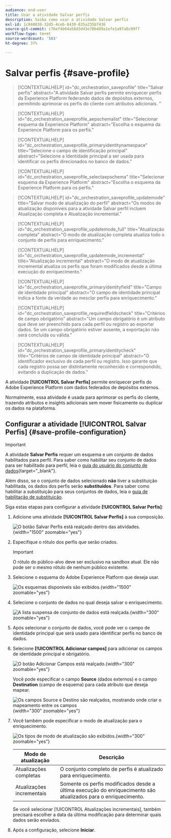 ```yaml
---
audience: end-user
title: Usar a atividade Salvar perfis
description: Saiba como usar a atividade Salvar perfis
exl-id: 1c840838-32d5-4ceb-8430-835a235b7436
source-git-commit: c76ef4b64a58d3d43e78b489a1efe1a97a8c09f7
workflow-type: tm+mt
source-wordcount: '563'
ht-degree: 37%

---
```


# Salvar perfis {#save-profile}

>[!CONTEXTUALHELP]
>id="dc_orchestration_saveprofile"
>title="Salvar perfis"
>abstract="A atividade Salvar perfis permite enriquecer perfis da Experience Platform federando dados de depósitos externos, permitindo aprimorar os perfis do cliente com atributos adicionais. "

>[!CONTEXTUALHELP]
>id="dc_orchestration_saveprofile_aepschemalist"
>title="Selecionar esquema da Experience Platform"
>abstract="Escolha o esquema da Experience Platform para os perfis."

>[!CONTEXTUALHELP]
>id="dc_orchestration_saveprofile_primaryidentitynamespace"
>title="Selecione o campo de identificação principal"
>abstract="Selecione a Identidade principal a ser usada para identificar os perfis direcionados no banco de dados."

>[!CONTEXTUALHELP]
>id="dc_orchestration_saveprofile_selectaepschema"
>title="Selecionar esquema da Experience Platform"
>abstract="Escolha o esquema da Experience Platform para os perfis."

>[!CONTEXTUALHELP]
>id="dc_orchestration_saveprofile_updatemode"
>title="Salvar modo de atualização do perfil"
>abstract="Os modos de atualização disponíveis para a atividade Salvar perfil incluem Atualização completa e Atualização incremental."

>[!CONTEXTUALHELP]
>id="dc_orchestration_saveprofile_updatemode_full"
>title="Atualização completa"
>abstract="O modo de atualização completa atualiza todo o conjunto de perfis para enriquecimento."

>[!CONTEXTUALHELP]
>id="dc_orchestration_saveprofile_updatemode_incremental"
>title="Atualização incremental"
>abstract="O modo de atualização incremental atualiza os perfis que foram modificados desde a última execução do enriquecimento."

>[!CONTEXTUALHELP]
>id="dc_orchestration_saveprofile_primaryidentityfield"
>title="Campo de identidade principal"
>abstract="O campo de identidade principal indica a fonte da verdade ao mesclar perfis para enriquecimento."

>[!CONTEXTUALHELP]
>id="dc_orchestration_saveprofile_requiredfieldscheck"
>title="Critérios de campo obrigatório"
>abstract="Um campo obrigatório é um atributo que deve ser preenchido para cada perfil ou registro ao exportar dados. Se um campo obrigatório estiver ausente, a exportação não será concluída ou válida."

>[!CONTEXTUALHELP]
>id="dc_orchestration_saveprofile_primaryidentitycheck"
>title="Critérios de campo de identidade principal"
>abstract="O identificador exclusivo de cada perfil ou registro. Isso garante que cada registro possa ser distintamente reconhecido e correspondido, evitando a duplicação de dados."

A atividade **[!UICONTROL Salvar Perfis]** permite enriquecer perfis do Adobe Experience Platform com dados federados de depósitos externos.

Normalmente, essa atividade é usada para aprimorar os perfis do cliente, trazendo atributos e insights adicionais sem mover fisicamente ou duplicar os dados na plataforma.

## Configurar a atividade [!UICONTROL Salvar Perfis] {#save-profile-configuration}

>[!IMPORTANT]
>
>A atividade **Salvar Perfis** requer um esquema e um conjunto de dados habilitados para perfil. Para saber como habilitar seu conjunto de dados para ser habilitado para perfil, leia o [guia do usuário do conjunto de dados](https://experienceleague.adobe.com/pt-br/docs/experience-platform/catalog/datasets/user-guide#enable-profile){target="_blank"}.
>
>Além disso, se o conjunto de dados selecionado **não** tiver a substituição habilitada, os dados dos perfis serão **substituídos**. Para saber como habilitar a substituição para seus conjuntos de dados, leia o [guia de habilitação de substituição](https://experienceleague.adobe.com/pt-br/docs/experience-platform/catalog/datasets/enable-upsert).

Siga estas etapas para configurar a atividade **[!UICONTROL Salvar Perfis]**:

1. Adicione uma atividade **[!UICONTROL Salvar Perfis]** à sua composição.

   ![O botão Salvar Perfis está realçado dentro das atividades.](../assets/save-profiles/save-profiles.png){width="1500" zoomable="yes"}

1. Especifique o rótulo dos perfis que serão criados.

   >[!IMPORTANT]
   >
   >O rótulo do público-alvo deve ser exclusivo na sandbox atual. Ele não pode ser o mesmo rótulo de nenhum público existente.

1. Selecione o esquema do Adobe Experience Platform que deseja usar.

   ![Os esquemas disponíveis são exibidos.](../assets/save-profiles/select-schema.png){width="1500" zoomable="yes"}

1. Selecione o conjunto de dados no qual deseja salvar o enriquecimento.

   ![A lista suspensa de conjunto de dados está realçada.](../assets/save-profiles/select-dataset.png){width="300" zoomable="yes"}

1. Após selecionar o conjunto de dados, você pode ver o campo de identidade principal que será usado para identificar perfis no banco de dados.

1. Selecione **[!UICONTROL Adicionar campos]** para adicionar os campos de identidade principal e obrigatório.

   ![O botão Adicionar Campos está realçado.](../assets/save-profiles/add-fields.png){width="300" zoomable="yes"}

   Você pode especificar o campo **Source** (dados externos) e o campo **Destination** (campo de esquema) para cada atributo que deseja mapear.

   ![Os campos Source e Destino são realçados, mostrando onde criar o mapeamento entre os campos](../assets/save-profiles/specify-mapping.png){width="300" zoomable="yes"}

1. Você também pode especificar o modo de atualização para o enriquecimento.

   ![Os tipos de modo de atualização são exibidos.](../assets/save-profiles/select-update-mode.png){width="300" zoomable="yes"}

   | Modo de atualização | Descrição |
   | ----------- | ----------- |
   | Atualizações completas | O conjunto completo de perfis é atualizado para enriquecimento. |
   | Atualizações incrementais | Somente os perfis modificados desde a última execução do enriquecimento são atualizados para o enriquecimento. |

   Se você selecionar [!UICONTROL Atualizações incrementais], também precisará escolher a data da última modificação para determinar quais dados serão enviados.

1. Após a configuração, selecione **Iniciar**.
